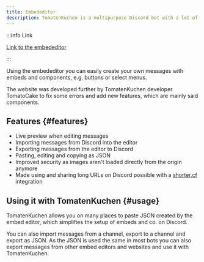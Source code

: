 ```yaml
---
title: Embededitor
description: TomatenKuchen is a multipurpose Discord bot with a lot of features for your server. The TomatenKuchen embed editor allows you to edit message content, embeds and components on a website.
---
```


:::info Link

[Link to the embededitor](https://embed.tomatenkuchen.com)

:::

Using the embededitor you can easily create your own messages with embeds and components, e.g. buttons or select menus.

The website was developed further by TomatenKuchen developer TomatoCake to fix some errors and add new features, which are mainly said components.

## Features {#features}

- Live preview when editing messages
- Importing messages from Discord into the editor
- Exporting messages from the editor to Discord
- Pasting, editing and copying as JSON
- Improved security as images aren't loaded directly from the origin anymore
- Made using and sharing long URLs on Discord possible with a [shorter.cf](https://shorter.cf) integration

## Using it with TomatenKuchen {#usage}

TomatenKuchen allows you on many places to paste JSON created by the embed editor, which simplifies the setup of embeds and co. on Discord.

You can also import messages from a channel, export to a channel and export as JSON. As the JSON is used the same in most bots you can also export messages from other embed editors and websites and use it with TomatenKuchen.
